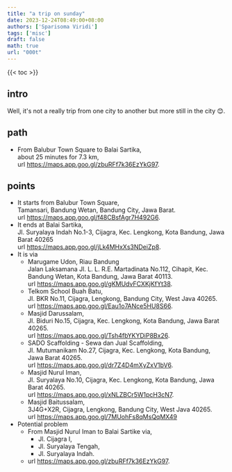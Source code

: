 ```yaml
---
title: "a trip on sunday"
date: 2023-12-24T08:49:00+08:00
authors: ['Sparisoma Viridi']
tags: ['misc']
draft: false
math: true
url: "000t"
---
```

{{< toc >}}


## intro
Well, it's not a really trip from one city to another but more still in the city 😊.


## path
+ From Balubur Town Square to Balai Sartika, \
  about 25 minutes for 7.3 km, \
  url https://maps.app.goo.gl/zbuRFf7k36EzYkG97.

## points
+ It starts from Balubur Town Square, \
  Tamansari, Bandung Wetan, Bandung City, Jawa Barat. \
  url https://maps.app.goo.gl/f48CBsfAgr7H492G6.
+ It ends at Balai Sartika, \
  Jl. Suryalaya Indah No.1-3, Cijagra, Kec. Lengkong, Kota Bandung, Jawa Barat 40265 \
  url https://maps.app.goo.gl/jLk4MHxXs3NDeiZp8.
+ It is via
  - Marugame Udon, Riau Bandung \
    Jalan Laksamana Jl. L. L. R.E. Martadinata No.112, Cihapit, Kec. Bandung Wetan, Kota Bandung, Jawa Barat 40113. \
    url https://maps.app.goo.gl/gKMUdvFCXKjKfYt38.
  - Telkom School Buah Batu, \
    Jl. BKR No.11, Cijagra, Lengkong, Bandung City, West Java 40265. \
    url https://maps.app.goo.gl/Eau1o7ANce5HU8S66.
  - Masjid Darussalam, \
    Jl. Biduri No.15, Cijagra, Kec. Lengkong, Kota Bandung, Jawa Barat 40265. \
    url https://maps.app.goo.gl/Tsh4fbYKYDiP8Bx26.
  - SADO Scaffolding - Sewa dan Jual Scaffolding, \
    Jl. Mutumanikam No.27, Cijagra, Kec. Lengkong, Kota Bandung, Jawa Barat 40265. \
    url https://maps.app.goo.gl/dr7Z4D4mXyZxV1bV6.
  - Masjid Nurul Iman, \
    Jl. Suryalaya No.10, Cijagra, Kec. Lengkong, Kota Bandung, Jawa Barat 40265. \
    url https://maps.app.goo.gl/xNLZBCr5W1pcH3cN7.
  - Masjid Baitussalam, \
    3J4G+X2R, Cijagra, Lengkong, Bandung City, West Java 40265. \
    url https://maps.app.goo.gl/7MUohFs8qMsQqMX49
+ Potential problem
  - From Masjid Nurul Iman to Balai Sartike via,
    + Jl. Cijagra I,
    + Jl. Suryalaya Tengah,
    + Jl. Suryalaya Indah.
  - url https://maps.app.goo.gl/zbuRFf7k36EzYkG97.
